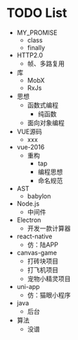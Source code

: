 # TODO List

* MY_PROMISE
  * class
  * finally
* HTTP2.0
  * 帧、多路复用
* 库
  * MobX
  * RxJs
* 思想
  * 函数式编程
    * 纯函数
  * 面向对象编程
* VUE源码
  * xxx
* vue-2016
  * 重构
    * tap
    * 编程思想
    * 命名规范
* AST
  * babylon
* Node.js
  * 中间件
* Electron
  * 开发一款计算器
* react-native
  * 仿：陆APP
* canvas-game
  * 打砖块项目
  * 打飞机项目
  * 宠物小精灵项目
* uni-app
  * 仿：猫眼小程序
* java
  * 后台
* 算法
  * 没谱